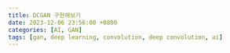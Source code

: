 ```yaml
---
title: DCGAN 구현해보기
date: 2023-12-06 23:56:00 +0800
categories: [AI, GAN]
tags: [gan, deep learning, convolution, deep convolution, ai]
---
```

#